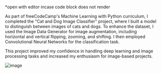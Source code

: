 *open with editor incase code block does not render

As part of freeCodeCamp's Machine Learning with Python curriculum, I completed the "Cat and Dog Image Classifier" project, where I built a model to distinguish between images of cats and dogs. To enhance the dataset, I used the Image Data Generator for image augmentation, including horizontal and vertical flipping, zooming, and shifting. I then employed Convolutional Neural Networks for the classification task.

This project improved my confidence in handling deep learning and image processing tasks and increased my enthusiasm for image-based projects.

![image](https://github.com/user-attachments/assets/843e15db-7fdd-4e85-bc76-92baf2470754)

